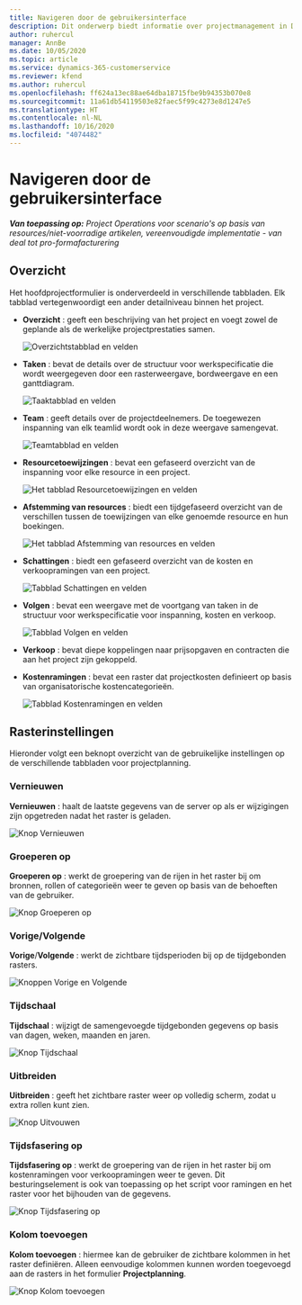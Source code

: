 ```yaml
---
title: Navigeren door de gebruikersinterface
description: Dit onderwerp biedt informatie over projectmanagement in Dynamics 365 Project Operations.
author: ruhercul
manager: AnnBe
ms.date: 10/05/2020
ms.topic: article
ms.service: dynamics-365-customerservice
ms.reviewer: kfend
ms.author: ruhercul
ms.openlocfilehash: ff624a13ec88ae64dba18715fbe9b94353b070e8
ms.sourcegitcommit: 11a61db54119503e82faec5f99c4273e8d1247e5
ms.translationtype: HT
ms.contentlocale: nl-NL
ms.lasthandoff: 10/16/2020
ms.locfileid: "4074482"
---
```

# <a name="navigating-the-user-interface"></a>Navigeren door de gebruikersinterface

_**Van toepassing op:** Project Operations voor scenario's op basis van resources/niet-voorradige artikelen, vereenvoudigde implementatie - van deal tot pro-formafacturering_

## <a name="overview"></a>Overzicht

Het hoofdprojectformulier is onderverdeeld in verschillende tabbladen. Elk tabblad vertegenwoordigt een ander detailniveau binnen het project.

- **Overzicht** : geeft een beschrijving van het project en voegt zowel de geplande als de werkelijke projectprestaties samen.

    ![Overzichtstabblad en velden](media/navigation7.png)

- **Taken** : bevat de details over de structuur voor werkspecificatie die wordt weergegeven door een rasterweergave, bordweergave en een ganttdiagram.

    ![Taaktabblad en velden](media/navigation8.png)

- **Team** : geeft details over de projectdeelnemers. De toegewezen inspanning van elk teamlid wordt ook in deze weergave samengevat.

    ![Teamtabblad en velden](media/navigation9.png)

- **Resourcetoewijzingen** : bevat een gefaseerd overzicht van de inspanning voor elke resource in een project.

    ![Het tabblad Resourcetoewijzingen en velden](media/navigation10.png)

- **Afstemming van resources** : biedt een tijdgefaseerd overzicht van de verschillen tussen de toewijzingen van elke genoemde resource en hun boekingen.

    ![Het tabblad Afstemming van resources en velden](media/navigation11.png)

- **Schattingen** : biedt een gefaseerd overzicht van de kosten en verkoopramingen van een project.

    ![Tabblad Schattingen en velden](media/navigation12.png)

- **Volgen** : bevat een weergave met de voortgang van taken in de structuur voor werkspecificatie voor inspanning, kosten en verkoop.

    ![Tabblad Volgen en velden](media/navigation13.png)

- **Verkoop** : bevat diepe koppelingen naar prijsopgaven en contracten die aan het project zijn gekoppeld.

- **Kostenramingen** : bevat een raster dat projectkosten definieert op basis van organisatorische kostencategorieën.

    ![Tabblad Kostenramingen en velden](media/navigation14.png)

## <a name="grid-controls"></a>Rasterinstellingen

Hieronder volgt een beknopt overzicht van de gebruikelijke instellingen op de verschillende tabbladen voor projectplanning.

### <a name="refresh"></a>Vernieuwen

**Vernieuwen** : haalt de laatste gegevens van de server op als er wijzigingen zijn opgetreden nadat het raster is geladen.

![Knop Vernieuwen](media/navigation7.png)

### <a name="group-by"></a>Groeperen op

**Groeperen op** : werkt de groepering van de rijen in het raster bij om bronnen, rollen of categorieën weer te geven op basis van de behoeften van de gebruiker.

![Knop Groeperen op](media/navigation6.png)

### <a name="previousnext"></a>Vorige/Volgende

**Vorige**/**Volgende** : werkt de zichtbare tijdsperioden bij op de tijdgebonden rasters.

![Knoppen Vorige en Volgende](media/navigation2.png)

### <a name="timescale"></a>Tijdschaal

**Tijdschaal** : wijzigt de samengevoegde tijdgebonden gegevens op basis van dagen, weken, maanden en jaren.

![Knop Tijdschaal](media/navigation3.png)

### <a name="expand"></a>Uitbreiden

**Uitbreiden** : geeft het zichtbare raster weer op volledig scherm, zodat u extra rollen kunt zien.

![Knop Uitvouwen](media/navigation4.png)

### <a name="time-phase-by"></a>Tijdsfasering op

**Tijdsfasering op** : werkt de groepering van de rijen in het raster bij om kostenramingen voor verkoopramingen weer te geven. Dit besturingselement is ook van toepassing op het script voor ramingen en het raster voor het bijhouden van de gegevens.

![Knop Tijdsfasering op](media/navigation0.png)

### <a name="add-column"></a>Kolom toevoegen

**Kolom toevoegen** : hiermee kan de gebruiker de zichtbare kolommen in het raster definiëren. Alleen eenvoudige kolommen kunnen worden toegevoegd aan de rasters in het formulier **Projectplanning**.

![Knop Kolom toevoegen](media/navigation5.png)
